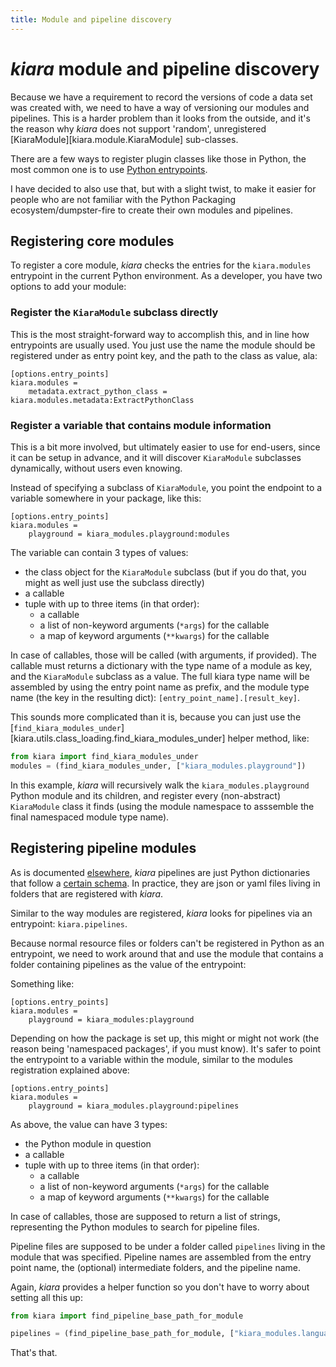 ```yaml
---
title: Module and pipeline discovery
---
```


# *kiara* module and pipeline discovery

Because we have a requirement to record the versions of code a data set was created with, we need to have a way of versioning our modules and pipelines. This is a harder problem than it looks from the outside, and it's the reason why *kiara* does not support 'random', unregistered [KiaraModule][kiara.module.KiaraModule] sub-classes.

There are a few ways to register plugin classes like those in Python, the most common one is to use [Python entrypoints](https://packaging.python.org/specifications/entry-points/).

I have decided to also use that, but with a slight twist, to make it easier for people who are not familiar with the Python Packaging ecosystem/dumpster-fire to create their own modules and pipelines.

## Registering core modules

To register a core module, *kiara* checks the entries for the ``kiara.modules`` entrypoint in the current Python environment. As a developer, you have two options to add your module:

### Register the ``KiaraModule`` subclass directly

This is the most straight-forward way to accomplish this, and in line how entrypoints are usually used. You just use the name the module should be registered under as entry point key, and the path to the class as value, ala:

```
[options.entry_points]
kiara.modules =
    metadata.extract_python_class = kiara.modules.metadata:ExtractPythonClass
```

### Register a variable that contains module information

This is a bit more involved, but ultimately easier to use for end-users, since it can be setup in advance, and it will discover ``KiaraModule`` subclasses dynamically, without users even knowing.

Instead of specifying a subclass of ``KiaraModule``, you point the endpoint to a variable somewhere in your package, like this:

```
[options.entry_points]
kiara.modules =
    playground = kiara_modules.playground:modules
```

The variable can contain 3 types of values:

 - the class object for the ``KiaraModule`` subclass (but if you do that, you might as well just use the subclass directly)
 - a callable
 - tuple with up to three items (in that order):
    - a callable
    - a list of non-keyword arguments (``*args``) for the callable
    - a map of keyword arguments (``**kwargs``) for the callable

In case of callables, those will be called (with arguments, if provided). The callable must returns a dictionary with the type name of a module as key, and the ``KiaraModule`` subclass as a value. The full kiara type name will be assembled by using the entry point name as prefix, and the module type name (the key in the resulting dict): ``[entry_point_name].[result_key]``.

This sounds more complicated than it is, because you can just use the [``find_kiara_modules_under``][kiara.utils.class_loading.find_kiara_modules_under] helper method, like:

```python
from kiara import find_kiara_modules_under
modules = (find_kiara_modules_under, ["kiara_modules.playground"])
```

In this example, *kiara* will recursively walk the ``kiara_modules.playground`` Python module and its children, and register every (non-abstract) ``KiaraModule`` class it finds (using the module namespace to asssemble the final namespaced module type name).


## Registering pipeline modules

As is documented [elsewhere](/modules/pipeline_modules), *kiara* pipelines are just Python dictionaries
that follow a [certain schema](/development/entities/modules/#pipelinemoduleconfig). In practice, they are json or yaml files living in folders that are registered with *kiara*.

Similar to the way modules are registered, *kiara* looks for pipelines via an entrypoint: ``kiara.pipelines``.

Because normal resource files or folders can't be registered in Python as an entrypoint, we need to work
around that and use the module that contains a folder containing pipelines as the value of the entrypoint:

Something like:

```
[options.entry_points]
kiara.modules =
    playground = kiara_modules:playground
```

Depending on how the package is set up, this might or might not work (the reason being 'namespaced packages', if you must know). It's safer to point the entrypoint to a variable within the module, similar to the modules registration explained above:

```
[options.entry_points]
kiara.modules =
    playground = kiara_modules.playground:pipelines
```

As above, the value can have 3 types:

 - the Python module in question
 - a callable
 - tuple with up to three items (in that order):
    - a callable
    - a list of non-keyword arguments (``*args``) for the callable
    - a map of keyword arguments (``**kwargs``) for the callable

In case of callables, those are supposed to return a list of strings, representing the Python modules to search for pipeline files.

Pipeline files are supposed to be under a folder called ``pipelines`` living in the module that was specified. Pipeline names are assembled from the entry point name, the (optional) intermediate folders, and the pipeline name.

Again, *kiara* provides a helper function so you don't have to worry about setting all this up:

```python
from kiara import find_pipeline_base_path_for_module

pipelines = (find_pipeline_base_path_for_module, ["kiara_modules.language_processing"])
```

That's that.
